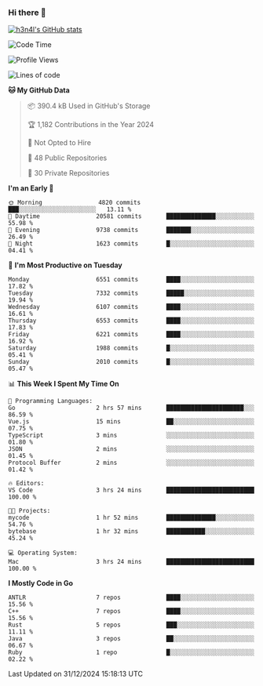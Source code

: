 ### Hi there 👋

[![h3n4l's GitHub stats](https://github-readme-stats.vercel.app/api?username=h3n4l&count_private=true&show_icons=true&theme=radical)](https://github.com/h3n4l/github-readme-stats)

<!--START_SECTION:waka-->
![Code Time](http://img.shields.io/badge/Code%20Time-2%2C037%20hrs%2055%20mins-blue)

![Profile Views](http://img.shields.io/badge/Profile%20Views-0-blue)

![Lines of code](https://img.shields.io/badge/From%20Hello%20World%20I%27ve%20Written-14.8%20million%20lines%20of%20code-blue)

**🐱 My GitHub Data** 

> 📦 390.4 kB Used in GitHub's Storage 
 > 
> 🏆 1,182 Contributions in the Year 2024
 > 
> 🚫 Not Opted to Hire
 > 
> 📜 48 Public Repositories 
 > 
> 🔑 30 Private Repositories 
 > 
**I'm an Early 🐤** 

```text
🌞 Morning                4820 commits        ███░░░░░░░░░░░░░░░░░░░░░░   13.11 % 
🌆 Daytime                20581 commits       ██████████████░░░░░░░░░░░   55.98 % 
🌃 Evening                9738 commits        ███████░░░░░░░░░░░░░░░░░░   26.49 % 
🌙 Night                  1623 commits        █░░░░░░░░░░░░░░░░░░░░░░░░   04.41 % 
```
📅 **I'm Most Productive on Tuesday** 

```text
Monday                   6551 commits        ████░░░░░░░░░░░░░░░░░░░░░   17.82 % 
Tuesday                  7332 commits        █████░░░░░░░░░░░░░░░░░░░░   19.94 % 
Wednesday                6107 commits        ████░░░░░░░░░░░░░░░░░░░░░   16.61 % 
Thursday                 6553 commits        ████░░░░░░░░░░░░░░░░░░░░░   17.83 % 
Friday                   6221 commits        ████░░░░░░░░░░░░░░░░░░░░░   16.92 % 
Saturday                 1988 commits        █░░░░░░░░░░░░░░░░░░░░░░░░   05.41 % 
Sunday                   2010 commits        █░░░░░░░░░░░░░░░░░░░░░░░░   05.47 % 
```


📊 **This Week I Spent My Time On** 

```text
💬 Programming Languages: 
Go                       2 hrs 57 mins       ██████████████████████░░░   86.59 % 
Vue.js                   15 mins             ██░░░░░░░░░░░░░░░░░░░░░░░   07.75 % 
TypeScript               3 mins              ░░░░░░░░░░░░░░░░░░░░░░░░░   01.80 % 
JSON                     2 mins              ░░░░░░░░░░░░░░░░░░░░░░░░░   01.45 % 
Protocol Buffer          2 mins              ░░░░░░░░░░░░░░░░░░░░░░░░░   01.42 % 

🔥 Editors: 
VS Code                  3 hrs 24 mins       █████████████████████████   100.00 % 

🐱‍💻 Projects: 
mycode                   1 hr 52 mins        ██████████████░░░░░░░░░░░   54.76 % 
bytebase                 1 hr 32 mins        ███████████░░░░░░░░░░░░░░   45.24 % 

💻 Operating System: 
Mac                      3 hrs 24 mins       █████████████████████████   100.00 % 
```

**I Mostly Code in Go** 

```text
ANTLR                    7 repos             ████░░░░░░░░░░░░░░░░░░░░░   15.56 % 
C++                      7 repos             ████░░░░░░░░░░░░░░░░░░░░░   15.56 % 
Rust                     5 repos             ███░░░░░░░░░░░░░░░░░░░░░░   11.11 % 
Java                     3 repos             ██░░░░░░░░░░░░░░░░░░░░░░░   06.67 % 
Ruby                     1 repo              █░░░░░░░░░░░░░░░░░░░░░░░░   02.22 % 
```




 Last Updated on 31/12/2024 15:18:13 UTC
<!--END_SECTION:waka-->

